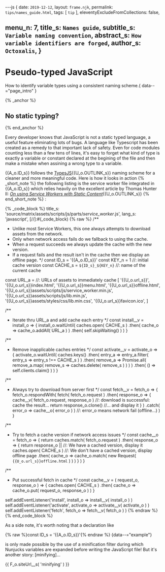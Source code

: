 ---js
{
  date:      `2019-12-12`,
  layout:    `frame.njk`,
  permalink: `tips/names_guide.html`,
  tags:      [ `tip` ],
  eleventyExcludeFromCollections: false,

  menu_n:     7,
  title_s:    `Names guide`,
  subtitle_s: `Variable naming convention`,
  abstract_s: `How variable identifiers are forged`,
  author_s:   `Octoxalis`,
}
---
[comment]: # (======== Post ========)
# Pseudo-typed JavaScript

How to identify variable types using a consistent naming scheme.{ data--="page_intro" }

{% _anchor %}
## No static typing?
{% end_anchor %}


Every developer knows that JavaScript is not a static typed language, a useful feature eliminating lots of bugs.
 A language like Typescript has been created as a remedy to that important lack of safety. Even for code modules counting less than a few tens of lines, it's easy to forget what kind of type is exactly a variable or constant declared at the begining of the file and then make a mistake when assining a wrong type to a variable.

{{A_o.ID_s}} follows the [TypesJS]{{U_o.OUTLINK_s}} naming scheme for a cleaner and more meaningful code. Here is how it looks in action
{% _short_note %}
the following listing is the service worker file integrated in {{A_o.ID_s}} which relies heavily on the excellent article by Thomas Hunter II: [_On using Service Workers with Static Content_]{{U_o.OUTLINK_s}}
{% end_short_note %}
:


{% _code_block %}
    title_s: 'source/matrix/assets/scripts/js/parts/_service_worker_.js',
    lang_s: 'javascript',
[//]:#(_code_block)
{% raw %}
/**
 * Unlike most Service Workers, this one always attempts to download assets from the network.
 * Only when network access fails do we fallback to using the cache. 
 * When a request succeeds we always update the cache with the new version.
 * If a request fails and the result isn't in the cache then we display an offline page.
 */
const ID_s      = '{{A_o.ID_s}}'
const KEY_n     = 1                             //: initial cache version
const CACHE_s   = `${ID_s}_${KEY_n}`            //: name of the current cache

const URL_a = //: URLs of assets to immediately cache
[
  '{{U_o.url_s}}',
  '{{U_o.url_s}}index.html',
  '{{U_o.url_s}}menu.html',
  '{{U_o.url_s}}offline.html',
  '{{U_o.url_s}}assets/scripts/js/service_worker.min.js',
  '{{U_o.url_s}}assets/scripts/js/lib.min.js',
  '{{U_o.url_s}}assets/styles/css/lib.min.css',
  '{{U_o.url_s}}favicon.ico',
]

/**
 * Iterate thru URL_a and add cache each entry
 */
const install__v = install_o =>
{
  install_o.waitUntil( caches.open( CACHE_s )
    .then( cache_o => cache_o.addAll( URL_a  ) )
    .then( self.skipWaiting() ) )
}

/**
 * Remove inapplicable caches entries
 */
const activate__v = activate_o =>
{
  activate_o.waitUntil( caches.keys()
    .then( entry_a => entry_a.filter( entry_s => entry_s !== CACHE_s ) )
    .then( remove_a => Promise.all( remove_a.map( remove_s => caches.delete( remove_s ) ) ) )
    .then( () => self.clients.claim() ) )
}

/**
 * Always try to download from server first
 */
const fetch__v = fetch_o =>
{
  fetch_o.respondWith( fetch( fetch_o.request )
      .then( response_o =>
      {
        cache__v( fetch_o.request, response_o )   //: download is successful: cache the result...
        return response_o.clone()                 //... and display it
      } )
      .catch( error_o => cache__o( error_o ) )    //: error_o means network fail (offline...)
  )
}

/**
 * Try to fetch a cache version if network access issues
 */
const cache__o = fetch_o =>
{
  return caches.match( fetch_o.request )
    .then( response_o =>
    {
      return response_o ||        //: We have a cached version, display it
        caches.open( CACHE_s )    //: We don't have a cached version, display offline page
          .then( cache_o => cache_o.match( new Request( `{{U_o.url_s}}offline.html` ) ) )
    } )
}

/**
 * Put successful fetch in cache
 */
const cache__v = ( request_o, response_o ) =>
{
  caches.open( CACHE_s )
    .then( cache_o => cache_o.put( request_o, response_o ) )
}

self.addEventListener('install', install_o => install__v( install_o ) )
self.addEventListener('activate', activate_o => activate__v( activate_o ) )
self.addEventListener('fetch', fetch_o => fetch__v( fetch_o ) )
{% endraw %}
{% end_code_block %}


As a side note, it's worth noting that a declaration like

{% raw %}const ID_s = '{{A_o.ID_s}}'{% endraw %}
{data--="example"}

is only made possible by the use of a minification filter during which Nunjucks variables are expanded before writing the JavaScript file! But it's another story: [minifying]...


[comment]: # (======== Links ========)

{{ F_o.siteUrl__s( 'minifying' ) }}

[TypesJS]: https://typexjs.netlify.com
[_On using Service Workers with Static Content_]: https://thomashunter.name/posts/2019-04-30-service-workers

